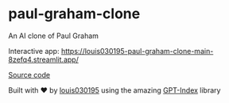 # paul-graham-clone

An AI clone of Paul Graham

Interactive app: https://louis030195-paul-graham-clone-main-8zefq4.streamlit.app/

[Source code](https://github.com/louis030195/paul-graham-clone)

Built with ❤️ by [louis030195](https://louis030195.com) using the amazing [GPT-Index](https://https://github.com/jerryjliu/gpt_index) library

